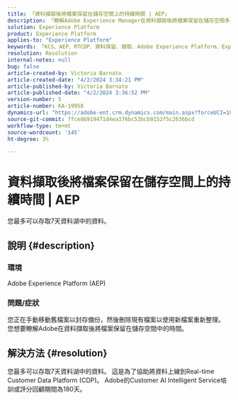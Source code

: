 ```yaml
---
title: 「資料擷取後將檔案保留在儲存空間上的持續時間 | AEP」
description: 「瞭解Adobe Experience Manager在資料擷取後將檔案保留在儲存空間多久的時間。」
solution: Experience Platform
product: Experience Platform
applies-to: "Experience Platform"
keywords: 「KCS、AEP、RTCDP、資料保留、擷取、Adobe Experience Platform、Experience Platform、資料湖」
resolution: Resolution
internal-notes: null
bug: false
article-created-by: Victoria Barnato
article-created-date: "4/2/2024 3:34:21 PM"
article-published-by: Victoria Barnato
article-published-date: "4/2/2024 3:36:52 PM"
version-number: 5
article-number: KA-19958
dynamics-url: "https://adobe-ent.crm.dynamics.com/main.aspx?forceUCI=1&pagetype=entityrecord&etn=knowledgearticle&id=b6a50c77-06f1-ee11-904b-6045bd04ed02"
source-git-commit: 7fce86919471d4ea376bc53bcb9152f5c2636bcd
workflow-type: tm+mt
source-wordcount: '145'
ht-degree: 3%

---
```


# 資料擷取後將檔案保留在儲存空間上的持續時間 | AEP


您最多可以存取7天資料湖中的資料。

## 說明 {#description}


### <b>環境</b>

Adobe Experience Platform (AEP)

### <b>問題/症狀</b>

您正在手動移動舊檔案以封存備份，然後刪除現有檔案以使用新檔案重新整理。 您想要瞭解Adobe在資料擷取後將檔案保留在儲存空間中的時間。




## 解決方法 {#resolution}


您最多可以存取7天資料湖中的資料。 這是為了協助將資料上線到Real-time Customer Data Platform (CDP)。 Adobe的Customer AI Intelligent Service培訓或評分回顧期間為180天。
